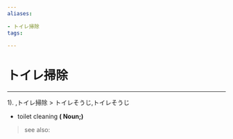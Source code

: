 ```yaml
---
aliases:
    
- トイレ掃除
tags:
    
---
```


# トイレ掃除
---
1).
,トイレ掃除 > トイレそうじ,トイレそうじ

- toilet cleaning
**( Noun;)**
> see also: 
            